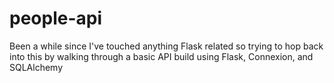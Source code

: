 # people-api

Been a while since I've touched anything Flask related so trying to hop back into this by walking through a basic API build using Flask, Connexion, and SQLAlchemy